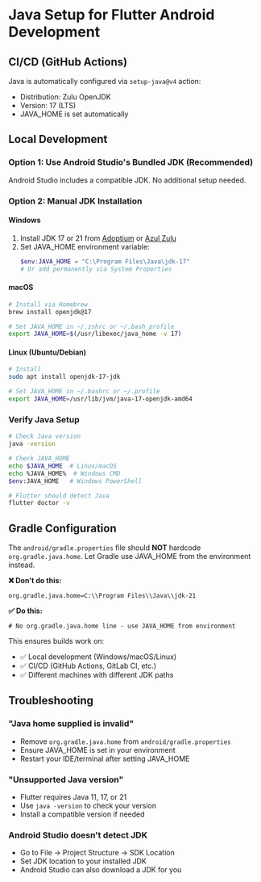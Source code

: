 # Java Setup for Flutter Android Development

## CI/CD (GitHub Actions)
Java is automatically configured via `setup-java@v4` action:
- Distribution: Zulu OpenJDK
- Version: 17 (LTS)
- JAVA_HOME is set automatically

## Local Development

### Option 1: Use Android Studio's Bundled JDK (Recommended)
Android Studio includes a compatible JDK. No additional setup needed.

### Option 2: Manual JDK Installation

#### Windows
1. Install JDK 17 or 21 from [Adoptium](https://adoptium.net/) or [Azul Zulu](https://www.azul.com/downloads/)
2. Set JAVA_HOME environment variable:
   ```powershell
   $env:JAVA_HOME = "C:\Program Files\Java\jdk-17"
   # Or add permanently via System Properties
   ```

#### macOS
```bash
# Install via Homebrew
brew install openjdk@17

# Set JAVA_HOME in ~/.zshrc or ~/.bash_profile
export JAVA_HOME=$(/usr/libexec/java_home -v 17)
```

#### Linux (Ubuntu/Debian)
```bash
# Install
sudo apt install openjdk-17-jdk

# Set JAVA_HOME in ~/.bashrc or ~/.profile
export JAVA_HOME=/usr/lib/jvm/java-17-openjdk-amd64
```

### Verify Java Setup
```bash
# Check Java version
java -version

# Check JAVA_HOME
echo $JAVA_HOME  # Linux/macOS
echo %JAVA_HOME%  # Windows CMD
$env:JAVA_HOME   # Windows PowerShell

# Flutter should detect Java
flutter doctor -v
```

## Gradle Configuration

The `android/gradle.properties` file should **NOT** hardcode `org.gradle.java.home`.
Let Gradle use JAVA_HOME from the environment instead.

**❌ Don't do this:**
```properties
org.gradle.java.home=C:\\Program Files\\Java\\jdk-21
```

**✅ Do this:**
```properties
# No org.gradle.java.home line - use JAVA_HOME from environment
```

This ensures builds work on:
- ✅ Local development (Windows/macOS/Linux)
- ✅ CI/CD (GitHub Actions, GitLab CI, etc.)
- ✅ Different machines with different JDK paths

## Troubleshooting

### "Java home supplied is invalid"
- Remove `org.gradle.java.home` from `android/gradle.properties`
- Ensure JAVA_HOME is set in your environment
- Restart your IDE/terminal after setting JAVA_HOME

### "Unsupported Java version"
- Flutter requires Java 11, 17, or 21
- Use `java -version` to check your version
- Install a compatible version if needed

### Android Studio doesn't detect JDK
- Go to File → Project Structure → SDK Location
- Set JDK location to your installed JDK
- Android Studio can also download a JDK for you
